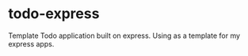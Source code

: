 todo-express
============

Template Todo application built on express. Using as a template for my express apps.

